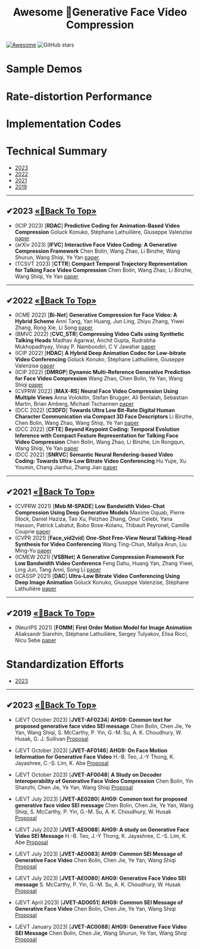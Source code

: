 # <p align=center> Awesome 🎉Generative Face Video Compression </p>
<!--# <p align=center>`# Awesome 🎉Generative Face Video Compression🎉`</p>-->


[![Awesome](https://cdn.rawgit.com/sindresorhus/awesome/d7305f38d29fed78fa85652e3a63e154dd8e8829/media/badge.svg)](https://github.com/sindresorhus/awesome)  ![GitHub stars](https://github.com/Berlin0610/Awesome-Generative-Face-Video-Compression.svg?color=red) 

# Sample Demos

# Rate-distortion Performance

# Implementation Codes


# Technical Summary



- [2023](#Paper2023)
- [2022](#Paper2022)
- [2021](#Paper2021)
- [2019](#Paper2019)
---
## <span id="Paper2023">✔2023 </span> [       «🎯Back To Top»       ](#)
- (ICIP 2023) [**RDAC**] **Predictive Coding for Animation-Based Video Compression** Goluck Konuko, Stéphane Lathuilière, Giuseppe Valenzise [paper](https://ieeexplore.ieee.org/stamp/stamp.jsp?arnumber=10222205)
- (arXiv 2023) [**IFVC**] **Interactive Face Video Coding: A Generative Compression Framework** Chen Bolin, Wang Zhao, Li Binzhe, Wang Shurun, Wang Shiqi, Ye Yan [paper](https://arxiv.org/pdf/2302.09919.pdf)
- (TCSVT 2023) [**CTTR**] **Compact Temporal Trajectory Representation for Talking Face Video Compression** Chen Bolin, Wang Zhao, Li Binzhe, Wang Shiqi, Ye Yan [paper](https://ieeexplore.ieee.org/stamp/stamp.jsp?tp=&arnumber=10109861)
  
---
## <span id="Paper2022">✔2022 </span> [       «🎯Back To Top»       ](#)
- (ICME 2022) [**Bi-Net**] **Generative Compression for Face Video: A Hybrid Scheme** Anni Tang, Yan Huang, Jun Ling, Zhiyu Zhang, Yiwei Zhang, Rong Xie, Li Song [paper](https://ieeexplore.ieee.org/stamp/stamp.jsp?tp=&arnumber=9859867)
- (BMVC 2022) [**CVC_STR**] **Compressing Video Calls using Synthetic Talking Heads** Madhav Agarwal, Anchit Gupta, Rudrabha Mukhopadhyay, Vinay P. Namboodiri, C V Jawahar [paper](https://arxiv.org/pdf/2210.03692.pdf)
- (ICIP 2022) [**HDAC**] **A Hybrid Deep Animation Codec for Low-bitrate Video Conferencing** Goluck Konuko, Stéphane Lathuilière, Giuseppe Valenzise [paper](https://arxiv.org/pdf/2207.13530.pdf)
- (ICIP 2022) [**DMRGP**] **Dynamic Multi-Reference Generative Prediction for Face Video Compression** Wang Zhao, Chen Bolin, Ye Yan, Wang Shiqi [paper](https://ieeexplore.ieee.org/stamp/stamp.jsp?tp=&arnumber=9897729)
- (CVPRW 2022) [**MAX-RS**] **Neural Face Video Compression Using Multiple Views** Anna Volokitin, Stefan Brugger, Ali Benlalah, Sebastian Martin, Brian Amberg, Michael Tschannen [paper](https://openaccess.thecvf.com/content/CVPR2022W/CLIC/papers/Volokitin_Neural_Face_Video_Compression_Using_Multiple_Views_CVPRW_2022_paper.pdf)
- (DCC 2022) [**C3DFD**] **Towards Ultra Low Bit-Rate Digital Human Character Communication via Compact 3D Face Descriptors** Li Binzhe, Chen Bolin, Wang Zhao, Wang Shiqi, Ye Yan [paper](https://ieeexplore.ieee.org/stamp/stamp.jsp?tp=&arnumber=9810765)
- (DCC 2022) [**CFTE**] **Beyond Keypoint Coding: Temporal Evolution Inference with Compact Feature Representation for Talking Face Video Compression** Chen Bolin, Wang Zhao, Li Binzhe, Lin Rongqun, Wang Shiqi, Ye Yan [paper](https://ieeexplore.ieee.org/stamp/stamp.jsp?tp=&arnumber=9810732)
- (DCC 2022) [**SNRVC**] **Semantic Neural Rendering-based Video Coding: Towards Ultra-Low Bitrate Video Conferencing** Hu Yujie, Xu Youmin, Chang Jianhui, Zhang Jian [paper](https://ieeexplore.ieee.org/stamp/stamp.jsp?tp=&arnumber=9810784)

---
## <span id="Paper2021">✔2021 </span> [       «🎯Back To Top»       ](#)
- (CVPRW 2021) [**Mob M-SPADE**] **Low Bandwidth Video-Chat Compression Using Deep Generative Models** Maxime Oquab, Pierre Stock, Daniel Haziza, Tao Xu, Peizhao Zhang, Onur Celebi, Yana Hasson, Patrick Labatut, Bobo Bose-Kolanu, Thibault Peyronel, Camille Couprie [paper](https://openaccess.thecvf.com/content/CVPR2021W/MAI/papers/Oquab_Low_Bandwidth_Video-Chat_Compression_Using_Deep_Generative_Models_CVPRW_2021_paper.pdf)
- (CVPR 2021) [**Face_vid2vid**] **One-Shot Free-View Neural Talking-Head Synthesis for Video Conferencing** Wang Ting-Chun, Mallya Arun, Liu Ming-Yu [paper](https://openaccess.thecvf.com/content/CVPR2021/papers/Wang_One-Shot_Free-View_Neural_Talking-Head_Synthesis_for_Video_Conferencing_CVPR_2021_paper.pdf)
- (ICMEW 2021) [**VSBNet**] **A Generative Compression Framework For Low Bandwidth Video Conference** Feng Dahu, Huang Yan, Zhang Yiwei, Ling Jun, Tang Anni, Song Li [paper](https://ieeexplore.ieee.org/stamp/stamp.jsp?tp=&arnumber=9455985)
- (ICASSP 2021) [**DAC**] **Ultra-Low Bitrate Video Conferencing Using Deep Image Animation** Goluck Konuko, Giuseppe Valenzise, Stéphane Lathuilière [paper](https://ieeexplore.ieee.org/stamp/stamp.jsp?tp=&arnumber=9414731)

---
## <span id="Paper2019">✔2019 </span> [       «🎯Back To Top»       ](#)
- (NeurIPS 2021) [**FOMM**] **First Order Motion Model for Image Animation** Aliaksandr Siarohin, Stéphane Lathuilière, Sergey Tulyakov, Elisa Ricci, Nicu Sebe [paper](https://proceedings.neurips.cc/paper_files/paper/2019/file/31c0b36aef265d9221af80872ceb62f9-Paper.pdf)


# Standardization Efforts

- [2023](#Proposal2023)

---
## <span id="Proposal2023">✔2023 </span> [       «🎯Back To Top»       ](#)
- (JEVT October 2023) [**JVET-AF0234**] **AHG9: Common text for proposed generative face video SEI message** Chen Bolin, Chen Jie, Ye Yan, Wang Shiqi, S. McCarthy, P. Yin, G.-M. Su, A. K. Choudhury, W. Husak, G. J. Sullivan [Proposal](https://jvet-experts.org/doc_end_user/current_document.php?id=13497)
- (JEVT October 2023) [**JVET-AF0146**] **AHG9: On Face Motion Information for Generative Face Video** H.-B. Teo, J.-Y Thong, K. Jayashree, C.-S. Lim, K. Abe [Proposal](https://jvet-experts.org/doc_end_user/current_document.php?id=13404)
- (JEVT October 2023) [**JVET-AF0048**] **A Study on Decoder Interoperability of Generative Face Video Compression** Chen Bolin, Yin Shanzhi, Chen Jie, Ye Yan, Wang Shiqi [Proposal](https://jvet-experts.org/doc_end_user/current_document.php?id=13296)
- (JEVT July 2023) [**JVET-AE0280**] **AHG9: Common text for proposed generative face video SEI message** Chen Bolin, Chen Jie, Ye Yan, Wang Shiqi, S. McCarthy, P. Yin, G.-M. Su, A. K. Choudhury, W. Husak [Proposal](https://jvet-experts.org/doc_end_user/current_document.php?id=13243)
- (JEVT July 2023) [**JVET-AE0088**] **AHG9: A study on Generative Face Video SEI Message** H.-B. Teo, J.-Y Thong, K. Jayashree, C.-S. Lim, K. Abe [Proposal](https://jvet-experts.org/doc_end_user/current_document.php?id=13036)
- (JEVT July 2023) [**JVET-AE0083**] **AHG9: Common SEI Message of Generative Face Video** Chen Bolin, Chen Jie, Ye Yan, Wang Shiqi [Proposal](https://jvet-experts.org/doc_end_user/current_document.php?id=13031)
- (JEVT July 2023) [**JVET-AE0080**] **AHG9: Generative Face Video SEI message** S. McCarthy, P. Yin, G.-M. Su, A. K. Choudhury, W. Husak [Proposal](https://jvet-experts.org/doc_end_user/current_document.php?id=13028)

- (JEVT April 2023) [**JVET-AD0051**] **AHG9: Common SEI Message of Generative Face Video** Chen Bolin, Chen Jie, Ye Yan, Wang Shiqi [Proposal](https://jvet-experts.org/doc_end_user/current_document.php?id=12598)
- (JEVT January 2023) [**JVET-AC0088**] **AHG9: Generative Face Video SEI Message** Chen Bolin, Chen Jie, Wang Shurun, Ye Yan, Wang Shiqi [Proposal](https://jvet-experts.org/doc_end_user/current_document.php?id=12290)
